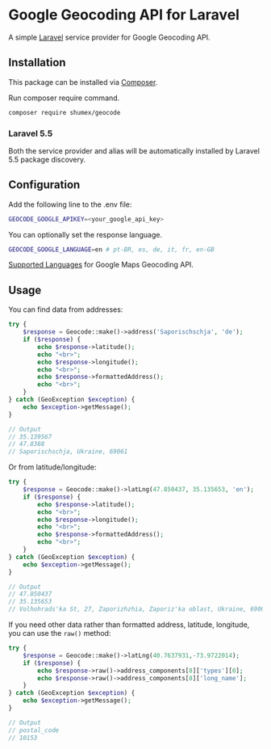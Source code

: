 # Google Geocoding API for Laravel

A simple [Laravel](http://laravel.com/) service provider for Google Geocoding API.

## Installation

This package can be installed via [Composer](http://getcomposer.org).

Run composer require command.

```sh
composer require shumex/geocode
```

### Laravel 5.5

Both the service provider and alias will be automatically installed by Laravel 5.5 package discovery.

## Configuration

Add the following line to the .env file:

```sh
GEOCODE_GOOGLE_APIKEY=<your_google_api_key>
```

You can optionally set the response language.

```sh
GEOCODE_GOOGLE_LANGUAGE=en # pt-BR, es, de, it, fr, en-GB

```

[Supported Languages](https://developers.google.com/maps/faq?hl=en#languagesupport) for Google Maps Geocoding API.


## Usage
You can find data from addresses:
```php
try {
    $response = Geocode::make()->address('Saporischschja', 'de');
    if ($response) {
        echo $response->latitude();
        echo "<br>";
        echo $response->longitude();
        echo "<br>";
        echo $response->formattedAddress();
        echo "<br>";
    }
} catch (GeoException $exception) {
    echo $exception->getMessage();
}

// Output
// 35.139567
// 47.8388
// Saporischschja, Ukraine, 69061
```

Or from latitude/longitude:

```php
try {
    $response = Geocode::make()->latLng(47.850437, 35.135653, 'en');
    if ($response) {
        echo $response->latitude();
        echo "<br>";
        echo $response->longitude();
        echo "<br>";
        echo $response->formattedAddress();
        echo "<br>";
    }
} catch (GeoException $exception) {
    echo $exception->getMessage();
}

// Output
// 47.850437
// 35.135653
// Volhohrads'ka St, 27, Zaporizhzhia, Zaporiz'ka oblast, Ukraine, 69000

```

If you need other data rather than formatted address, latitude, longitude, you can use the `raw()` method:
```php
try {
    $response = Geocode::make()->latLng(40.7637931,-73.9722014);
    if ($response) {
        echo $response->raw()->address_components[8]['types'][0];
        echo $response->raw()->address_components[8]['long_name'];
    }
} catch (GeoException $exception) {
    echo $exception->getMessage();
}

// Output
// postal_code
// 10153
```

